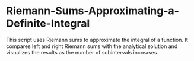 # Riemann-Sums-Approximating-a-Definite-Integral
This script uses Riemann sums to approximate the integral of a function. It compares left and right Riemann sums with the analytical solution and visualizes the results as the number of subintervals increases.

